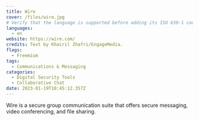```yaml
---
title: Wire
cover: /files/wire.jpg
# Verify that the language is supported before adding its ISO 639-1 code here. without the country code, i.e. ms instead of ms_MY.
languages:
  - en
website: https://wire.com/
credits: Text by Khairil Zhafri/EngageMedia.
flags:
  - Freemium
tags:
  - Communications & Messaging
categories:
  - Digital Security Tools
  - Collaborative Chat
date: 2023-01-19T10:45:12.357Z
---
```

Wire is a secure group communication suite that offers secure messaging, video conferencing, and file sharing.